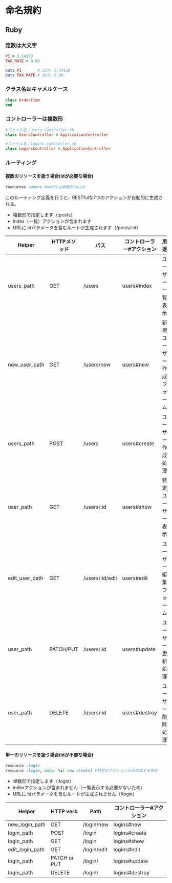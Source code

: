 # 命名規約

## Ruby

### 定数は大文字

```ruby
PI = 3.14159
TAX_RATE = 0.08

puts PI       # 出力: 3.14159
puts TAX_RATE # 出力: 0.08
```

### クラス名はキャメルケース

```ruby
class OrderItem
end
```

### コントローラーは複数形

```ruby
#ファイル名：users_controller.rb
class UsersController < ApplicationController

#ファイル名：logins_controller.rb
class LoginsController < ApplicationController
```

### ルーティング

#### 複数のリソースを扱う場合(idが必要な場合)

```ruby
resources :users #modelは単数形のuser
```

このルーティング定義を行うと、RESTfulな7つのアクションが自動的に生成される。

- 複数形で指定します（:posts）
- index（一覧）アクションが含まれます
- URLに:idパラメータを含むルートが生成されます（/posts/:id）

| **Helper**     | HTTPメソッド | パス            | コントローラー#アクション | 用途                     |
| -------------- | ------------ | --------------- | ------------------------- | ------------------------ |
| users_path     | GET          | /users          | users#index               | ユーザー一覧表示         |
| new_user_path  | GET          | /users/new      | users#new                 | 新規ユーザー作成フォーム |
| users_path     | POST         | /users          | users#create              | ユーザー作成処理         |
| user_path      | GET          | /users/:id      | users#show                | 特定ユーザー表示         |
| edit_user_path | GET          | /users/:id/edit | users#edit                | ユーザー編集フォーム     |
| user_path      | PATCH/PUT    | /users/:id      | users#update              | ユーザー更新処理         |
| user_path      | DELETE       | /users/:id      | users#destroy             | ユーザー削除処理         |

#### 単一のリソースを扱う場合(idが不要な場合)

```ruby
resource :login
resource :login, only: %i[ new create] #特定のアクションのみ作成する場合
```

- 単数形で指定します（:login）
- indexアクションが含まれません（一覧表示する必要がないため）
- URLに:idパラメータを含むルートが生成されません（/login）

| Helper          | HTTP verb    | Path        | コントローラー#アクション |
| --------------- | ------------ | ----------- | ------------------------- |
| new_login_path  | GET          | /login/new  | logins#new                |
| login_path      | POST         | /login      | logins#create             |
| login_path      | GET          | /login      | logins#show               |
| edit_login_path | GET          | /login/edit | logins#edit               |
| login_path      | PATCH or PUT | /login/     | logins#update             |
| login_path      | DELETE       | /login/     | logins#destroy            |
